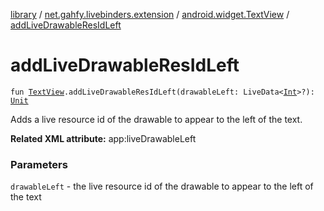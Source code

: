 [library](../../index.md) / [net.gahfy.livebinders.extension](../index.md) / [android.widget.TextView](index.md) / [addLiveDrawableResIdLeft](./add-live-drawable-res-id-left.md)

# addLiveDrawableResIdLeft

`fun `[`TextView`](https://developer.android.com/reference/android/widget/TextView.html)`.addLiveDrawableResIdLeft(drawableLeft: LiveData<`[`Int`](https://kotlinlang.org/api/latest/jvm/stdlib/kotlin/-int/index.html)`>?): `[`Unit`](https://kotlinlang.org/api/latest/jvm/stdlib/kotlin/-unit/index.html)

Adds a live resource id of the drawable to appear to the left of the text.

**Related XML attribute:** app:liveDrawableLeft

### Parameters

`drawableLeft` - the live resource id of the drawable to appear to the left of the text